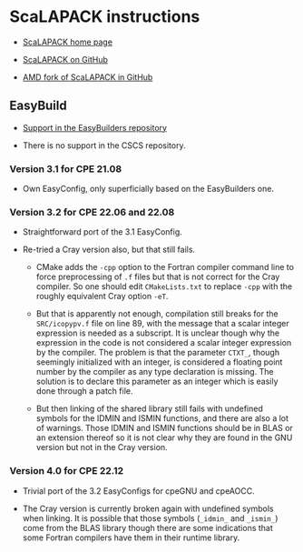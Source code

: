 # ScaLAPACK instructions

  * [ScaLAPACK home page](https://www.netlib.org/scalapack/)
  
  * [ScaLAPACK on GitHub](https://github.com/Reference-ScaLAPACK/scalapack)
  
  * [AMD fork of ScaLAPACK in GitHub](https://github.com/amd/aocl-scalapack)


## EasyBuild

  * [Support in the EasyBuilders repository](https://github.com/easybuilders/easybuild-easyconfigs/tree/develop/easybuild/easyconfigs/s/ScaLAPACK)
  
  * There is no support in the CSCS repository.


### Version 3.1 for CPE 21.08

  * Own EasyConfig, only superficially based on the EasyBuilders one.


### Version 3.2 for CPE 22.06 and 22.08

  * Straightforward port of the 3.1 EasyConfig.

  * Re-tried a Cray version also, but that still fails.
  
      * CMake adds the `-cpp` option to the Fortran compiler command line to force
        preprocessing of `.f` files but that is not correct for the Cray compiler.
        So one should edit `CMakeLists.txt` to replace `-cpp` with the roughly 
        equivalent Cray option `-eT`.
        
      * But that is apparently not enough, compilation still breaks for the 
        `SRC/icopypv.f` file on line 89, with the message that a scalar integer expression
        is needed as a subscript. It is unclear though why the expression in the code
        is not considered a scalar integer expression by the compiler. The problem is that
        the parameter `CTXT_`, though seemingly initialized with an integer, is considered
        a floating point number by the compiler as any type declaration is missing. 
        The solution is to declare this parameter as an integer which is easily done 
        through a patch file.
        
      * But then linking of the shared library still fails with undefined symbols for 
        the IDMIN and ISMIN functions,
        and there are also a lot of warnings. Those IDMIN and ISMIN functions should be
        in BLAS or an extension thereof so it is not clear why they are found in the
        GNU version but not in the Cray version.


### Version 4.0 for CPE 22.12

  * Trivial port of the 3.2 EasyConfigs for cpeGNU and cpeAOCC.
  
  * The Cray version is currently broken again with undefined symbols when linking.
    It is possible that those symbols (`_idmin_` and `_ismin_`) come from the BLAS library
    though there are some indications that some Fortran compilers have them in their runtime
    library.

